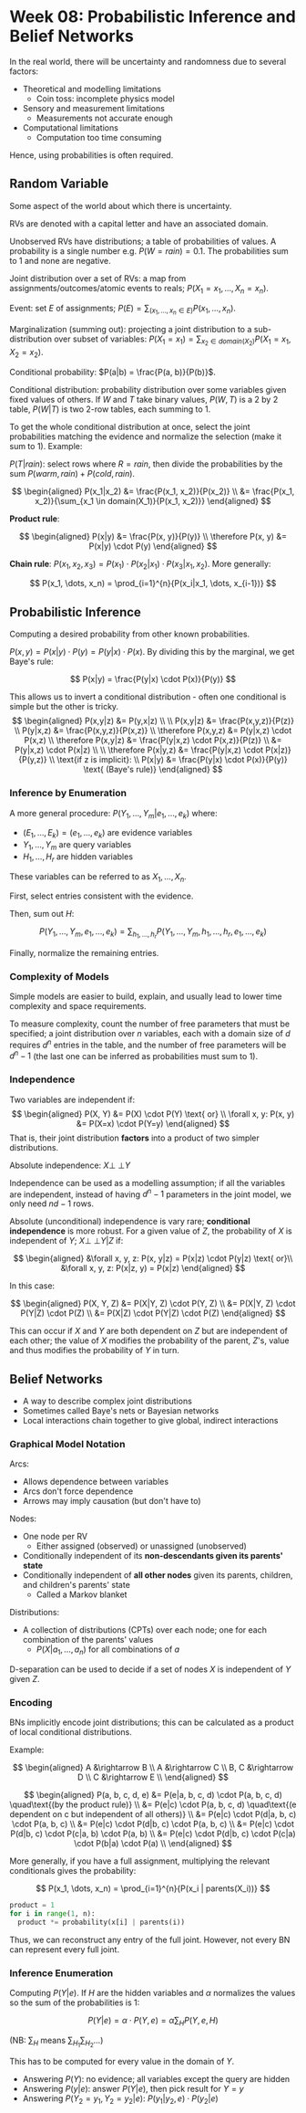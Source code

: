 # Week 08: Probabilistic Inference and Belief Networks

In the real world, there will be uncertainty and randomness due to several factors:

- Theoretical and modelling limitations
  - Coin toss: incomplete physics model
- Sensory and measurement limitations
  - Measurements not accurate enough
- Computational limitations
  - Computation too time consuming

Hence, using probabilities is often required.

## Random Variable

Some aspect of the world about which there is uncertainty.

RVs are denoted with a capital letter and have an associated domain.

Unobserved RVs have distributions; a table of probabilities of values. A probability is a single number e.g. $P(W = rain) = 0.1$. The probabilities sum to 1 and none are negative.

Joint distribution over a set of RVs: a map from assignments/outcomes/atomic events to reals; $P(X_1 = x_1, \dots, X_n = x_n)$.

Event: set *E* of assignments; $P(E) = \sum_{(x_1, \dots, x_n \in E)}{P(x_1, \dots, x_n)}$.

Marginalization (summing out): projecting a joint distribution to a sub-distribution over subset of variables: $P(X_1 = x_1) = \sum_{x_2 \in domain(X_2)}{P(X_1 = x_1, X_2 = x_2)}$.

Conditional probability: $P(a|b) = \frac{P(a, b)}{P(b)}$.

Conditional distribution: probability distribution over some variables given fixed values of others. If $W$ and $T$ take binary values, $P(W, T)$ is a 2 by 2 table, $P(W|T)$ is two 2-row tables, each summing to 1.

To get the whole conditional distribution at once, select the joint probabilities matching the evidence and normalize the selection (make it sum to 1). Example:

$P(T|rain)$: select rows where $R=rain$, then divide the probabilities by the sum $P(warm, rain) + P(cold, rain)$.

$$
\begin{aligned}
P(x_1|x_2) &= \frac{P(x_1, x_2)}{P(x_2)} \\
&= \frac{P(x_1, x_2)}{\sum_{x_1 \in domain(X_1)}{P(x_1, x_2)}}
\end{aligned}
$$

**Product rule**:

$$
\begin{aligned}
P(x|y) &= \frac{P(x, y)}{P(y)} \\
\therefore P(x, y) &= P(x|y) \cdot P(y)
\end{aligned}
$$

**Chain rule**: $P(x_1,  x_2, x_3) = P(x_1) \cdot P(x_2|x_1) \cdot P(x_3|x_1, x_2)$. More generally:

$$
P(x_1, \dots, x_n) = \prod_{i=1}^{n}{P(x_i|x_1, \dots, x_{i-1})}
$$

## Probabilistic Inference

Computing a desired probability from other known probabilities.

$P(x, y) = P(x|y) \cdot P(y) = P(y|x) \cdot P(x)$. By dividing this by the marginal, we get Baye's rule:

$$
P(x|y) = \frac{P(y|x) \cdot P(x)}{P(y)}
$$

This allows us to invert a conditional distribution - often one conditional is simple but the other is tricky.
$$
\begin{aligned}
P(x,y|z) &= P(y,x|z) \\
\\
P(x,y|z) &= \frac{P(x,y,z)}{P(z)} \\
P(y|x,z) &= \frac{P(x,y,z)}{P(x,z)} \\
\therefore P(x,y,z) &= P(y|x,z) \cdot P(x,z) \\
\therefore P(x,y|z) &= \frac{P(y|x,z) \cdot P(x,z)}{P(z)} \\
&= P(y|x,z) \cdot P(x|z) \\
\\
\therefore P(x|y,z) &= \frac{P(y|x,z) \cdot P(x|z)}{P(y,z)} \\
\text{if z is implicit}: \\
P(x|y) &= \frac{P(y|x) \cdot P(x)}{P(y)} \text{ (Baye's rule)}
\end{aligned}
$$

### Inference by Enumeration

A more general procedure: $P(Y_1, \dots, Y_m|e_1, \dots, e_k)$ where:

- $(E_1, \dots, E_k) = (e_1, \dots, e_k)$ are evidence variables
- $Y_1, \dots, Y_m$ are query variables
- $H_1, \dots, H_r$ are hidden variables

These variables can be referred to as $X_1, \dots, X_n$.

First, select entries consistent with the evidence.

Then, sum out $H$:

$$
P(Y_1, \dots, Y_m, e_1, \dots, e_k) = \sum_{h_1, \dots, h_r}{P(Y_1, \dots, Y_m, h_1, \dots, h_r, e_1, \dots, e_k)}
$$

Finally, normalize the remaining entries.

### Complexity of Models

Simple models are easier to build, explain, and usually lead to lower time complexity and space requirements.

To measure complexity, count the number of free parameters that must be specified; a joint distribution over *n* variables, each with a domain size of *d* requires $d^n$ entries in the table, and the number of free parameters will be $d^n - 1$ (the last one can be inferred as probabilities must sum to 1).

### Independence

Two variables are independent if:
$$
\begin{aligned}
P(X, Y) &= P(X) \cdot P(Y) \text{ or} \\
\forall x, y: P(x, y) &= P(X=x) \cdot P(Y=y)
\end{aligned}
$$
That is, their joint distribution **factors** into a product of two simpler distributions.

Absolute independence: $X{\perp\!\!\!\perp}Y$

Independence can be used as a modelling assumption; if all the variables are independent, instead of having $d^n - 1$ parameters in the joint model, we only need $nd - 1$ rows.

Absolute (unconditional) independence is vary rare; **conditional independence** is more robust. For a given value of $Z$, the probability of $X$ is independent of $Y$; $X{\perp\!\!\!\perp}Y|Z$ if:

$$
\begin{aligned}
&\forall x, y, z: P(x, y|z) = P(x|z) \cdot P(y|z) \text{ or}\\
&\forall x, y, z: P(x|z, y) = P(x|z)
\end{aligned}
$$

In this case:

$$
\begin{aligned}
P(X, Y, Z) &= P(X|Y, Z) \cdot P(Y, Z) \\
&= P(X|Y, Z) \cdot P(Y|Z) \cdot P(Z) \\
&= P(X|Z) \cdot P(Y|Z) \cdot P(Z)
\end{aligned}
$$

This can occur if $X$ and $Y$ are both dependent on $Z$ but are independent of each other; the value of $X$ modifies the probability of the parent, $Z$'s, value and thus modifies the probability of $Y$ in turn.

## Belief Networks

- A way to describe complex joint distributions
- Sometimes called Baye's nets or Bayesian networks
- Local interactions chain together to give global, indirect interactions

### Graphical Model Notation

Arcs:

- Allows dependence between variables
- Arcs don't force dependence
- Arrows may imply causation (but don't have to)

Nodes:

- One node per RV
  - Either assigned (observed) or unassigned (unobserved)
- Conditionally independent of its **non-descendants given its parents' state**
- Conditionally independent of **all other nodes** given its parents, children, and children's parents' state
  - Called a Markov blanket

Distributions:

- A collection of distributions (CPTs) over each node; one for each combination of the parents' values
  - $P(X|a_1, \dots, a_n)$ for all combinations of $a$

D-separation can be used to decide if a set of nodes $X$ is independent of $Y$ given $Z$.

### Encoding

BNs implicitly encode joint distributions; this can be calculated as a product of local conditional distributions.

Example:

$$
\begin{aligned}
A &\rightarrow B \\
A &\rightarrow C \\
B, C &\rightarrow D \\
C &\rightarrow E \\
\end{aligned}
$$

$$
\begin{aligned}
P(a, b, c, d, e) &= P(e|a, b, c, d) \cdot P(a, b, c, d) \quad\text{(by the product rule)} \\
&= P(e|c) \cdot P(a, b, c, d)          \quad\text{(e dependent on c but independent of all others)} \\
&= P(e|c) \cdot P(d|a, b, c) \cdot P(a, b, c) \\
&= P(e|c) \cdot P(d|b, c) \cdot P(a, b, c) \\ 
&= P(e|c) \cdot P(d|b, c) \cdot P(c|a, b) \cdot P(a, b) \\
&= P(e|c) \cdot P(d|b, c) \cdot P(c|a) \cdot P(b|a) \cdot P(a) \\
\end{aligned}
$$

More generally, if you have a full assignment, multiplying the relevant conditionals gives the probability:

$$
P(x_1, \dots, x_n) = \prod_{i=1}^{n}{P(x_i | parents(X_i))}
$$

```python
product = 1
for i in range(1, n):
  product *= probability(x[i] | parents(i))
```

Thus, we can reconstruct any entry of the full joint. However, not every BN can represent every full joint.

### Inference Enumeration

Computing $P(Y | e)$. If $H$ are the hidden variables and $\alpha$ normalizes the values so the sum of the probabilities is 1:

$$
P(Y|e) = \alpha \cdot P(Y, e) = \alpha \sum_H{P(Y, e, H)}
$$

(NB: $\sum_H$ means $\sum_{H_1}{\sum_{H_2}{\dots}}$)

This has to be computed for every value in the domain of $Y$.

- Answering $P(Y)$: no evidence; all variables except the query are hidden
- Answering $P(y|e)$: answer $P(Y|e)$, then pick result for $Y=y$
- Answering $P(Y_2=y_1, Y_2=y_2 | e)$: $P(y_1|y_2, e) \cdot P(y_2|e)$
